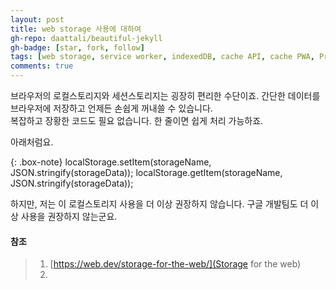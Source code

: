 ```yaml
---
layout: post
title: web storage 사용에 대하여
gh-repo: daattali/beautiful-jekyll
gh-badge: [star, fork, follow]
tags: [web storage, service worker, indexedDB, cache API, cache PWA, Progressive Web App]
comments: true
---
```


브라우저의 로컬스토리지와 세션스토리지는 굉장히 편리한 수단이죠. 간단한 데이터를 브라우저에 저장하고 언제든 손쉽게 꺼내쓸 수 있습니다. <br>
복잡하고 장황한 코드도 필요 없습니다. 한 줄이면 쉽게 처리 가능하죠. 

아래처럼요. 

{: .box-note}
localStorage.setItem(storageName, JSON.stringify(storageData));
localStorage.getItem(storageName, JSON.stringify(storageData));

하지만, 저는 이 로컬스토리지 사용을 더 이상 권장하지 않습니다. 구글 개발팀도 더 이상 사용을 권장하지 않는군요. 



#### 참조

> 1) [https://web.dev/storage-for-the-web/](Storage for the web)<br>
> 2) 